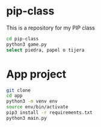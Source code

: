 # pip-class
This is a repository for my PIP class


```sh
cd pip-class
python3 game.py
select piedra, papel o tijera
```

# App project

```sh
git clone
cd app
python3 -m venv env
source env/bin/activate
pip3 install -r requirements.txt
python3 main.py
```